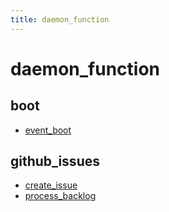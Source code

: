 ```yaml
---
title: daemon_function
---
```

# daemon_function

## boot

* [event_boot](boot#event_boot)

## github_issues

* [create_issue](github_issues#create_issue)
* [process_backlog](github_issues#process_backlog)

